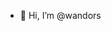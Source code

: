 - 👋 Hi, I’m @wandors

<!---
wandors/wandors is a ✨ special ✨ repository because its `README.md` (this file) appears on your GitHub profile.
You can click the Preview link to take a look at your changes.
--->
